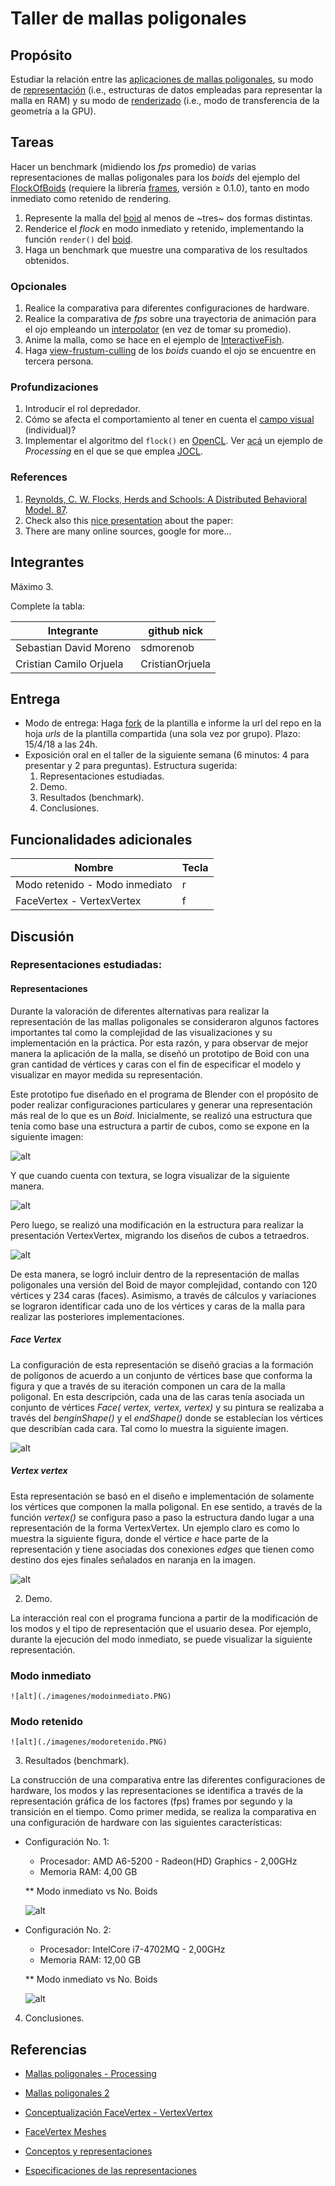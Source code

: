 # Taller de mallas poligonales

## Propósito

Estudiar la relación entre las [aplicaciones de mallas poligonales](https://github.com/VisualComputing/representation), su modo de [representación](https://en.wikipedia.org/wiki/Polygon_mesh) (i.e., estructuras de datos empleadas para representar la malla en RAM) y su modo de [renderizado](https://processing.org/tutorials/pshape/) (i.e., modo de transferencia de la geometría a la GPU).

## Tareas

Hacer un benchmark (midiendo los *fps* promedio) de varias representaciones de mallas poligonales para los _boids_ del ejemplo del [FlockOfBoids](https://github.com/VisualComputing/framesjs/tree/processing/examples/Advanced/FlockOfBoids) (requiere la librería [frames](https://github.com/VisualComputing/framesjs/releases), versión ≥ 0.1.0), tanto en modo inmediato como retenido de rendering.

1. Represente la malla del [boid](https://github.com/VisualComputing/framesjs/blob/processing/examples/Advanced/FlockOfBoids/Boid.pde) al menos de ~tres~ dos formas distintas.
2. Renderice el _flock_ en modo inmediato y retenido, implementando la función ```render()``` del [boid](https://github.com/VisualComputing/framesjs/blob/processing/examples/Advanced/FlockOfBoids/Boid.pde).
3. Haga un benchmark que muestre una comparativa de los resultados obtenidos.

### Opcionales

1. Realice la comparativa para diferentes configuraciones de hardware.
2. Realice la comparativa de *fps* sobre una trayectoria de animación para el ojo empleando un [interpolator](https://github.com/VisualComputing/framesjs/tree/processing/examples/Basics/B8_Interpolation2) (en vez de tomar su promedio).
3. Anime la malla, como se hace en el ejemplo de [InteractiveFish](https://github.com/VisualComputing/framesjs/tree/processing/examples/ik/InteractiveFish).
4. Haga [view-frustum-culling](https://github.com/VisualComputing/framesjs/tree/processing/examples/Demos/ViewFrustumCulling) de los _boids_ cuando el ojo se encuentre en tercera persona.

### Profundizaciones

1. Introducir el rol depredador.
2. Cómo se afecta el comportamiento al tener en cuenta el [campo visual](https://es.wikipedia.org/wiki/Campo_visual) (individual)?
3. Implementar el algoritmo del ```flock()``` en [OpenCL](https://en.wikipedia.org/wiki/OpenCL). Ver [acá](https://www.youtube.com/watch?v=4NU37rPOAsk) un ejemplo de *Processing* en el que se que emplea [JOCL](http://www.jocl.org/).

### References

1. [Reynolds, C. W. Flocks, Herds and Schools: A Distributed Behavioral Model. 87](http://www.cs.toronto.edu/~dt/siggraph97-course/cwr87/).
2. Check also this [nice presentation](https://pdfs.semanticscholar.org/73b1/5c60672971c44ef6304a39af19dc963cd0af.pdf) about the paper:
3. There are many online sources, google for more...

## Integrantes

Máximo 3.

Complete la tabla:

| Integrante | github nick |
|------------|-------------|
| Sebastian David Moreno  | sdmorenob |
| Cristian Camilo Orjuela | CristianOrjuela |

## Entrega

* Modo de entrega: Haga [fork](https://help.github.com/articles/fork-a-repo/) de la plantilla e informe la url del repo en la hoja *urls* de la plantilla compartida (una sola vez por grupo). Plazo: 15/4/18 a las 24h.
* Exposición oral en el taller de la siguiente semana (6 minutos: 4 para presentar y 2 para preguntas). Estructura sugerida:
  1. Representaciones estudiadas.
  2. Demo.
  3. Resultados (benchmark).
  4. Conclusiones.
  
## Funcionalidades adicionales
  
| Nombre                        | Tecla |
|-------------------------------|-------|
| Modo retenido - Modo inmediato|   r   |
| FaceVertex  -  VertexVertex   |   f   |
  
  
## Discusión

###  Representaciones estudiadas:

#### Representaciones
 
 Durante la valoración de diferentes alternativas para realizar la representación de las mallas poligonales se consideraron algunos factores importantes tal como la complejidad de las visualizaciones y su implementación en la práctica. Por esta razón, y para observar de mejor manera la aplicación de la malla, se diseñó un prototipo de Boid con una gran cantidad de vértices y caras con el fin de especificar el modelo y visualizar en mayor medida su representación.
 
 Este prototipo fue diseñado en el programa de Blender con el propósito de poder realizar configuraciones particulares y generar una representación más real de lo que es un *Boid*. Inicialmente, se realizó una estructura que tenía como base una estructura a partir de cubos, como se expone en la siguiente imagen:
 
  ![alt](./imagenes/boidcubes.PNG)
 
 Y que cuando cuenta con textura, se logra visualizar de la siguiente manera.
 
 ![alt](./imagenes/boidcubestexture.PNG)
 
 Pero luego, se realizó una modificación en la estructura para realizar la presentación VertexVertex, migrando los diseños de cubos a tetraedros. 
 
  ![alt](./imagenes/boidtetrahedron.PNG)
 
 De esta manera, se logró incluir dentro de la representación de mallas poligonales una versión del Boid de mayor complejidad, contando con 120 vértices y 234 caras (faces). Asimismo, a través de cálculos y variaciones se lograron identificar cada uno de los vértices y caras de la malla para realizar las posteriores implementaciones. 

 ##### Face Vertex
 
 La configuración de esta representación se diseñó gracias a la formación de polígonos de acuerdo a un conjunto de vértices base que conforma la figura y que a través de su iteración componen un cara de la malla poligonal. En esta descripción, cada una de las caras tenía asociada un conjunto de vértices *Face( vertex, vertex, vertex)* y su pintura se realizaba a través del _benginShape()_ y el _endShape()_ donde se establecían los vértices que describían cada cara. Tal como lo muestra la siguiente imagen.

  ![alt](./imagenes/facevertex.PNG)
  
 ##### Vertex vertex  
 
 Esta representación se basó en el diseño e implementación de solamente los vértices que componen la malla poligonal. En ese sentido, a través de la función _vertex()_ se configura paso a paso la estructura dando lugar a una representación de la forma VertexVertex. Un
ejemplo claro es como lo muestra la siguiente figura, donde el vértice *e* hace parte de la representación y tiene asociadas dos conexiones _edges_ que tienen como destino dos ejes finales señalados en naranja en la imagen.

 ![alt](./imagenes/vertexvertex.PNG)

2. Demo.

La interacción real con el programa funciona a partir de la modificación de los modos y el tipo de representación que el usuario desea. Por ejemplo, durante la ejecución del modo inmediato, 
se puede visualizar la siguiente representación.

### Modo inmediato

	![alt](./imagenes/modoinmediato.PNG)

### Modo retenido

	![alt](./imagenes/modoretenido.PNG)

3. Resultados (benchmark).

La construcción de una comparativa entre las diferentes configuraciones de hardware, los modos y las representaciones se identifica a través de la 
representación gráfica de los factores (fps) frames por segundo y la transición en el tiempo. Como primer medida, se realiza la comparativa en una
configuración de hardware con las siguientes características: 

- Configuración No. 1:

	* Procesador: AMD A6-5200 - Radeon(HD) Graphics - 2,00GHz
	* Memoria RAM: 4,00 GB
	
	** Modo inmediato vs No. Boids
	
	![alt](./imagenes/image1.PNG)
			
		
- Configuración No. 2:

	* Procesador: IntelCore i7-4702MQ - 2,00GHz
	* Memoria RAM: 12,00 GB
	
	
	** Modo inmediato vs No. Boids
	
	![alt](./imagenes/image2.PNG)
	

4. Conclusiones.

## Referencias

- [Mallas poligonales - Processing](nozdr.ru/biblio/kolxo3/Cs/CsCg/Botsch%20M.,%20et%20al.%20Polygon%20mesh%20processing%20(AK%20Peters,%202010)(ISBN%201568814267)(C)(O)(243s)_CsCg_.pdf) 

- [Mallas poligonales 2 ](https://en.wikipedia.org/wiki/Polygon_mesh)
 
- [Conceptualización FaceVertex - VertexVertex ](http://www.enseignement.polytechnique.fr/informatique/INF562/Slides/MeshDataStructures.pdf )

- [FaceVertex Meshes](http://www.pathengine.com/Contents/ProgrammersGuide/WorldRepresentation/2DContentProcessing/FaceVertexMeshes/page.php )

- [ Conceptos y representaciones ](http://lgg.epfl.ch/publications/2008/botsch_2008_GMPeg.pdf )

- [ Especificaciones de las representaciones ](https://www.scratchapixel.com/lessons/3d-basic-rendering/introduction-polygon-mesh) 


